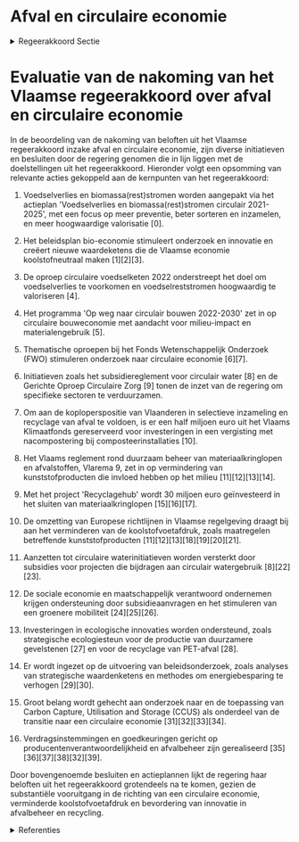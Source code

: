 # Afval en circulaire economie

<details>
        <summary>Regeerakkoord Sectie </summary>
        <p>1.6 Afval en circulaire economie We streven naar een volledig circulaire economie om zo beter in onze behoeften aan grondstoffen en water te kunnen voorzien en ons welzijn te maxi-maliseren met een kleinere ecologische voetafdruk. Meer dan 60% van onze broeikasgassenuitstoot komt door de ontginning, de productie, het transport en de consumptie van grondstoffen, producten, voedsel en bouwmaterialen en de verwerking van afval dat daaruit ontstaat. Willen we onze broeikasgasemissie duurzaam verminderen, dan moeten we ook oog hebben voor de vermindering van de koolstofvoetafdruk van onze consumptie. Om een correcte inschatting te maken van de ecologische impact is het belangrijk om de volledige levenscyclus van materialen en goederen in ogenschouw te nemen. Circulaire economie biedt bijzondere opportuni-teiten voor onze welvaart en economie indien we het gebruik van primaire grondstoffen en materialen kunnen verminderen en het herge-bruik ervan vergroten zonder in te boeten op ons comfort of onze welvaart. We ondersteunen de ontwikkeling van onderne-mingsmodellen waarbij een dienst in plaats van een product wordt aangeboden en producten worden gedeeld. Producten moeten slimmer worden ontworpen, zodat ze langer meegaan en makkelijker herstelbaar, herbruikbaar en recycleerbaar zijn. We bevorderen herstelling van producten en hergebruik van onderdelen; recyclage vormt de sluitsteen om alle grond-stoffen maximaal te herwinnen. We stimuleren de bouwsector om richting circulaire en modulaire gebouwen te evolueren en werken samen met hen een routeplan uit. We geven zelf het goede voorbeeld en stellen bij openbare aanbestedingen circulaire voorrangs-regels in om de kringloopeconomie maximaal kansen te geven. We versterken de inzet op circulair ontwerp en circulair aankopen binnen instrumenten zoals de aanvaardingsplicht en green deals. We bieden circulaire ondernemers de ruimte om creatieve oplossingen te bedenken en werken drempels weg die circulaire modellen en gebruik van recyclaat nodeloos hinderen. We zijn koploper op het vlak van selectieve inzameling en recyclage van afval: vandaag recycleren we al ongeveer 70%. Tegen 2030 verhogen we dat nog tot 77,5%. Samen met alle actoren versterken we de sorteerboodschappen via diverse communicatiestrategieën. We streven naar maximale recyclage in Vlaanderen. We zetten ook sterk in op de inzameling van organisch-biologisch afval, dat zo hoogwaardig mogelijk wordt verwerkt; we stimuleren bijko-mend investeringen in de realisatie van voorver-gistingsinstallaties bij GFT-compostering. Een circulaire economie betekent ook dat Vlaanderen zich moet voorbereiden op een gefaseerde afbouw van afvalverbranding. De verbrandingscapaciteit die we in tussentijd in stand houden, moet het hoogst mogelijke energe-tisch rendement en laagst mogelijke uitstoot hebben. We onderzoeken de oprichting van een CO2-backbone, voor de (tijdelijke) opslag, trans-port en gebruik van CO2 ter bevordering van de circulaire koolstofeconomie </p>
        </details> 

# Evaluatie van de nakoming van het Vlaamse regeerakkoord over afval en circulaire economie

In de beoordeling van de nakoming van beloften uit het Vlaamse regeerakkoord inzake afval en circulaire economie, zijn diverse initiatieven en besluiten door de regering genomen die in lijn liggen met de doelstellingen uit het regeerakkoord. Hieronder volgt een opsomming van relevante acties gekoppeld aan de kernpunten van het regeerakkoord:

1. Voedselverlies en biomassa(rest)stromen worden aangepakt via het actieplan 'Voedselverlies en biomassa(rest)stromen circulair 2021-2025', met een focus op meer preventie, beter sorteren en inzamelen, en meer hoogwaardige valorisatie \[0\].

2. Het beleidsplan bio-economie stimuleert onderzoek en innovatie en creëert nieuwe waardeketens die de Vlaamse economie koolstofneutraal maken \[1\]\[2\]\[3\].

3. De oproep circulaire voedselketen 2022 onderstreept het doel om voedselverlies te voorkomen en voedselreststromen hoogwaardig te valoriseren \[4\].

4. Het programma 'Op weg naar circulair bouwen 2022-2030' zet in op circulaire bouweconomie met aandacht voor milieu-impact en materialengebruik \[5\].

5. Thematische oproepen bij het Fonds Wetenschappelijk Onderzoek (FWO) stimuleren onderzoek naar circulaire economie \[6\]\[7\].

6. Initiatieven zoals het subsidiereglement voor circulair water \[8\] en de Gerichte Oproep Circulaire Zorg \[9\] tonen de inzet van de regering om specifieke sectoren te verduurzamen.

7. Om aan de koploperspositie van Vlaanderen in selectieve inzameling en recyclage van afval te voldoen, is er een half miljoen euro uit het Vlaams Klimaatfonds gereserveerd voor investeringen in een vergisting met nacompostering bij composteerinstallaties \[10\].

8. Het Vlaams reglement rond duurzaam beheer van materiaalkringlopen en afvalstoffen, Vlarema 9, zet in op vermindering van kunststofproducten die invloed hebben op het milieu \[11\]\[12\]\[13\]\[14\].

9. Met het project 'Recyclagehub' wordt 30 miljoen euro geïnvesteerd in het sluiten van materiaalkringlopen \[15\]\[16\]\[17\].

10. De omzetting van Europese richtlijnen in Vlaamse regelgeving draagt bij aan het verminderen van de koolstofvoetafdruk, zoals maatregelen betreffende kunststofproducten \[11\]\[12\]\[13\]\[18\]\[19\]\[20\]\[21\].

11. Aanzetten tot circulaire waterinitiatieven worden versterkt door subsidies voor projecten die bijdragen aan circulair watergebruik \[8\]\[22\]\[23\].

12. De sociale economie en maatschappelijk verantwoord ondernemen krijgen ondersteuning door subsidieaanvragen en het stimuleren van een groenere mobiliteit \[24\]\[25\]\[26\].

13. Investeringen in ecologische innovaties worden ondersteund, zoals strategische ecologiesteun voor de productie van duurzamere gevelstenen \[27\] en voor de recyclage van PET-afval \[28\].

14. Er wordt ingezet op de uitvoering van beleidsonderzoek, zoals analyses van strategische waardenketens en methodes om energiebesparing te verhogen \[29\]\[30\].

15. Groot belang wordt gehecht aan onderzoek naar en de toepassing van Carbon Capture, Utilisation and Storage (CCUS) als onderdeel van de transitie naar een circulaire economie \[31\]\[32\]\[33\]\[34\].

16. Verdragsinstemmingen en goedkeuringen gericht op producentenverantwoordelijkheid en afvalbeheer zijn gerealiseerd \[35\]\[36\]\[37\]\[38\]\[32\]\[39\].

Door bovengenoemde besluiten en actieplannen lijkt de regering haar beloften uit het regeerakkoord grotendeels na te komen, gezien de substantiële vooruitgang in de richting van een circulaire economie, verminderde koolstofvoetafdruk en bevordering van innovatie in afvalbeheer en recycling.

<details>
        <summary> Referenties</summary>
        
**[\[0\]](https://beslissingenvlaamseregering.vlaanderen.be/?search=Vlaams%20actieplan%20%27Voedselverlies%20en%20biomassa%28rest%29stromen%20circulair%202021-2025%27&dateOption=select&startDate=2021-04-23T08%3A00%3A00Z&endDate=2021-04-23T08%3A00%3A00Z)** : **(2021-04-23)** Vlaams actieplan 'Voedselverlies en biomassa(rest)stromen circulair 2021-2025' 

**[\[1\]](https://beslissingenvlaamseregering.vlaanderen.be/?search=Vlaams%20beleidsplan%20bio-economie&dateOption=select&startDate=2020-12-18T09%3A00%3A00Z&endDate=2020-12-18T09%3A00%3A00Z)** : **(2020-12-18)** Vlaams beleidsplan bio-economie 

**[\[2\]]** : **(2020-07-10)**  

**[\[3\]](https://beslissingenvlaamseregering.vlaanderen.be/?search=Plan%20Vlaamse%20Veerkracht%3A%20volgende%20stappen%20en%20uitbreiding%20van%20het%20Vlaams%20beleidsplan%20bio-economie&dateOption=select&startDate=2022-04-29T08%3A00%3A00Z&endDate=2022-04-29T08%3A00%3A00Z)** : **(2022-04-29)** Plan Vlaamse Veerkracht: volgende stappen en uitbreiding van het Vlaams beleidsplan bio-economie 

**[\[4\]](https://beslissingenvlaamseregering.vlaanderen.be/?search=Oproep%20circulaire%20voedselketen%202022%3A%20%C2%A0preventie%20van%20voedselverlies%20en%20hoogwaardige%20valorisatie%20van%20voedselreststromen&dateOption=select&startDate=2022-10-07T08%3A00%3A00Z&endDate=2022-10-07T08%3A00%3A00Z)** : **(2022-10-07)** Oproep circulaire voedselketen 2022:  preventie van voedselverlies en hoogwaardige valorisatie van voedselreststromen 

**[\[5\]](https://beslissingenvlaamseregering.vlaanderen.be/?search=Vlaams%20beleidsprogramma%20%27Op%20weg%20naar%20circulair%20bouwen%202022-2030%27&dateOption=select&startDate=2022-04-29T08%3A00%3A00Z&endDate=2022-04-29T08%3A00%3A00Z)** : **(2022-04-29)** Vlaams beleidsprogramma 'Op weg naar circulair bouwen 2022-2030' 

**[\[6\]](https://beslissingenvlaamseregering.vlaanderen.be/?search=Vaststelling%20regels%20thematische%20oproep%20voor%20circulaire%20economie%20bij%20het%20Fonds%20Wetenschappelijk%20Onderzoek%20%28FWO%29&dateOption=select&startDate=2023-05-12T08%3A00%3A00Z&endDate=2023-05-12T08%3A00%3A00Z)** : **(2023-05-12)** Vaststelling regels thematische oproep voor circulaire economie bij het Fonds Wetenschappelijk Onderzoek (FWO) 

**[\[7\]](https://beslissingenvlaamseregering.vlaanderen.be/?search=Vaststelling%20regels%20thematische%20oproep%20voor%20circulaire%20economie%20bij%20het%20Fonds%20Wetenschappelijk%20Onderzoek%20%28FWO%29&dateOption=select&startDate=2023-06-30T08%3A00%3A00Z&endDate=2023-06-30T08%3A00%3A00Z)** : **(2023-06-30)** Vaststelling regels thematische oproep voor circulaire economie bij het Fonds Wetenschappelijk Onderzoek (FWO) 

**[\[8\]](https://beslissingenvlaamseregering.vlaanderen.be/?search=Subsidie%20projectoproep%20circulair%20water&dateOption=select&startDate=2023-03-31T08%3A00%3A00Z&endDate=2023-03-31T08%3A00%3A00Z)** : **(2023-03-31)** Subsidie projectoproep circulair water 

**[\[9\]](https://beslissingenvlaamseregering.vlaanderen.be/?search=Subsidies%20gerichte%20oproep%20Circulaire%20Zorg%202023%20om%20het%20gebruik%20van%20herbruikbaar%20materiaal%20in%20de%20medische%20zorg%20te%20bevorderen&dateOption=select&startDate=2023-07-07T09%3A00%3A00Z&endDate=2023-07-07T09%3A00%3A00Z)** : **(2023-07-07)** Subsidies gerichte oproep Circulaire Zorg 2023 om het gebruik van herbruikbaar materiaal in de medische zorg te bevorderen 

**[\[10\]](https://beslissingenvlaamseregering.vlaanderen.be/?search=Reservering%20VKF-middelen%20voor%20maatregel%20klimaatmitigatie%20in%20afvalsector%20en%20via%20circulaire%20economie&dateOption=select&startDate=2022-12-23T09%3A00%3A00Z&endDate=2022-12-23T09%3A00%3A00Z)** : **(2022-12-23)** Reservering VKF-middelen voor maatregel klimaatmitigatie in afvalsector en via circulaire economie 

**[\[11\]](https://beslissingenvlaamseregering.vlaanderen.be/?search=Omzetting%20Europese%20Richtlijn%20vermindering%20effecten%20bepaalde%20kunststofproducten%20op%20het%20milieu%3A%20wijzigingsbesluit&dateOption=select&startDate=2023-05-12T08%3A00%3A00Z&endDate=2023-05-12T08%3A00%3A00Z)** : **(2023-05-12)** Omzetting Europese Richtlijn vermindering effecten bepaalde kunststofproducten op het milieu: wijzigingsbesluit 

**[\[12\]](https://beslissingenvlaamseregering.vlaanderen.be/?search=Omzetting%20Europese%20Richtlijn%20vermindering%20effecten%20bepaalde%20kunststofproducten%20op%20het%20milieu%3A%20wijzigingsbesluit&dateOption=select&startDate=2023-02-10T09%3A00%3A00Z&endDate=2023-02-10T09%3A00%3A00Z)** : **(2023-02-10)** Omzetting Europese Richtlijn vermindering effecten bepaalde kunststofproducten op het milieu: wijzigingsbesluit 

**[\[13\]](https://beslissingenvlaamseregering.vlaanderen.be/?search=Omzetting%20Europese%20Richtlijn%20vermindering%20effecten%20bepaalde%20kunststofproducten%20op%20het%20milieu%3A%20wijzigingsbesluit&dateOption=select&startDate=2023-12-22T09%3A00%3A00Z&endDate=2023-12-22T09%3A00%3A00Z)** : **(2023-12-22)** Omzetting Europese Richtlijn vermindering effecten bepaalde kunststofproducten op het milieu: wijzigingsbesluit 

**[\[14\]](https://beslissingenvlaamseregering.vlaanderen.be/?search=Omzetting%20van%20de%20gewijzigde%20Europese%20kaderrichtlijn%20afvalstoffen%3A%20wijzigingsdecreet&dateOption=select&startDate=2020-07-17T08%3A00%3A00Z&endDate=2020-07-17T08%3A00%3A00Z)** : **(2020-07-17)** Omzetting van de gewijzigde Europese kaderrichtlijn afvalstoffen: wijzigingsdecreet 

**[\[15\]](https://beslissingenvlaamseregering.vlaanderen.be/?search=Plan%20Vlaamse%20Veerkracht%3A%20Recyclagehub%20regels%20voor%20toekenning%20steun%20aan%20ondernemingen%20om%20materiaalkringlopen%20te%20sluiten&dateOption=select&startDate=2021-06-18T08%3A00%3A00Z&endDate=2021-06-18T08%3A00%3A00Z)** : **(2021-06-18)** Plan Vlaamse Veerkracht: Recyclagehub regels voor toekenning steun aan ondernemingen om materiaalkringlopen te sluiten 

**[\[16\]](https://beslissingenvlaamseregering.vlaanderen.be/?search=Plan%20Vlaamse%20Veerkracht%3A%20Recyclagehub%20regels%20voor%20toekenning%20steun%20aan%20ondernemingen%20om%20materiaalkringlopen%20te%20sluiten&dateOption=select&startDate=2021-09-03T10%3A00%3A00Z&endDate=2021-09-03T10%3A00%3A00Z)** : **(2021-09-03)** Plan Vlaamse Veerkracht: Recyclagehub regels voor toekenning steun aan ondernemingen om materiaalkringlopen te sluiten 

**[\[17\]](https://beslissingenvlaamseregering.vlaanderen.be/?search=Plan%20Vlaamse%20Veerkracht%3A%20Steun%20aan%20ondernemingen%20om%20materiaalkringlopen%20te%20sluiten%20in%20kader%20van%20tweede%20oproep%20%27Recyclagehub%27&dateOption=select&startDate=2022-11-25T11%3A00%3A00Z&endDate=2022-11-25T11%3A00%3A00Z)** : **(2022-11-25)** Plan Vlaamse Veerkracht: Steun aan ondernemingen om materiaalkringlopen te sluiten in kader van tweede oproep 'Recyclagehub' 

**[\[18\]](https://beslissingenvlaamseregering.vlaanderen.be/?search=Omzetting%20gewijzigde%20Europese%20richtlijnen%20afvalstoffen%2C%20havenontvangstvoorzieningen%20voor%20afvalafgifte%20van%20schepen%20en%20vermindering%20effecten%20van%20bepaalde%20kunststofproducten%20op%20het%20milieu&dateOption=select&startDate=2020-10-30T09%3A00%3A00Z&endDate=2020-10-30T09%3A00%3A00Z)** : **(2020-10-30)** Omzetting gewijzigde Europese richtlijnen afvalstoffen, havenontvangstvoorzieningen voor afvalafgifte van schepen en vermindering effecten van bepaalde kunststofproducten op het milieu 

**[\[19\]](https://beslissingenvlaamseregering.vlaanderen.be/?search=Omzetting%20Europese%20Richtlijn%20vermindering%20effecten%20bepaalde%20kunststofproducten%20op%20het%20milieu%3A%20wijzigingsbesluit&dateOption=select&startDate=2023-07-07T09%3A00%3A00Z&endDate=2023-07-07T09%3A00%3A00Z)** : **(2023-07-07)** Omzetting Europese Richtlijn vermindering effecten bepaalde kunststofproducten op het milieu: wijzigingsbesluit 

**[\[20\]](https://beslissingenvlaamseregering.vlaanderen.be/?search=Omzetting%20Europese%20Richtlijn%20vermindering%20effecten%20bepaalde%20kunststofproducten%20op%20het%20milieu%3A%20wijzigingsbesluit&dateOption=select&startDate=2022-10-28T08%3A00%3A00Z&endDate=2022-10-28T08%3A00%3A00Z)** : **(2022-10-28)** Omzetting Europese Richtlijn vermindering effecten bepaalde kunststofproducten op het milieu: wijzigingsbesluit 

**[\[21\]](https://beslissingenvlaamseregering.vlaanderen.be/?search=Werkwijze%20stedelijke%20emissievrije%20zones%20distributie&dateOption=select&startDate=2021-07-16T06%3A00%3A00Z&endDate=2021-07-16T06%3A00%3A00Z)** : **(2021-07-16)** Werkwijze stedelijke emissievrije zones distributie 

**[\[22\]](https://beslissingenvlaamseregering.vlaanderen.be/?search=Plan%20Vlaamse%20Veerkracht%3A%20Subsidie%20innovatieve%20projecten%20Circulair%20Watergebruik%20in%20kader%20van%20Blue%20Deal&dateOption=select&startDate=2022-11-18T09%3A00%3A00Z&endDate=2022-11-18T09%3A00%3A00Z)** : **(2022-11-18)** Plan Vlaamse Veerkracht: Subsidie innovatieve projecten Circulair Watergebruik in kader van Blue Deal 

**[\[23\]](https://beslissingenvlaamseregering.vlaanderen.be/?search=Plan%20Vlaamse%20Veerkracht%3A%20subsidies%20duurzaam%20watergebruik%20en%20overheidsopdracht%20studie%20naar%20%E2%80%98Groenblauwe%20business%20modellen%20voor%20landbouwers%E2%80%99&dateOption=select&startDate=2022-12-09T09%3A00%3A00Z&endDate=2022-12-09T09%3A00%3A00Z)** : **(2022-12-09)** Plan Vlaamse Veerkracht: subsidies duurzaam watergebruik en overheidsopdracht studie naar ‘Groenblauwe business modellen voor landbouwers’ 

**[\[24\]](https://beslissingenvlaamseregering.vlaanderen.be/?search=Subsidies%20Circulair%20Werk%28t%29%20%E2%80%93%20fase%202&dateOption=select&startDate=2021-09-03T10%3A00%3A00Z&endDate=2021-09-03T10%3A00%3A00Z)** : **(2021-09-03)** Subsidies Circulair Werk(t) – fase 2 

**[\[25\]](https://beslissingenvlaamseregering.vlaanderen.be/?search=Verlenging%20hubs%20Circulair%20Werk%28t%29%20voor%20de%20periode%202024-2025&dateOption=select&startDate=2023-12-08T09%3A00%3A00Z&endDate=2023-12-08T09%3A00%3A00Z)** : **(2023-12-08)** Verlenging hubs Circulair Werk(t) voor de periode 2024-2025 

**[\[26\]](https://beslissingenvlaamseregering.vlaanderen.be/?search=Oproep%20%E2%80%98Investeringen%20in%20een%20duurzame%20en%20groene%20mobiliteit%20in%20de%20sociale%20economie%E2%80%99&dateOption=select&startDate=2022-12-23T09%3A00%3A00Z&endDate=2022-12-23T09%3A00%3A00Z)** : **(2022-12-23)** Oproep ‘Investeringen in een duurzame en groene mobiliteit in de sociale economie’ 

**[\[27\]](https://beslissingenvlaamseregering.vlaanderen.be/?search=1%20miljoen%20euro%20strategische%20ecologiesteun%20aan%20Vandersanden%20Steenfabrieken%20nv%20in%20Bilzen&dateOption=select&startDate=2021-12-17T09%3A00%3A00Z&endDate=2021-12-17T09%3A00%3A00Z)** : **(2021-12-17)** 1 miljoen euro strategische ecologiesteun aan Vandersanden Steenfabrieken nv in Bilzen 

**[\[28\]](https://beslissingenvlaamseregering.vlaanderen.be/?search=1%20miljoen%20euro%20strategische%20ecologiesteun%20aan%20Agfa-Gevaert%20nv%20in%20Mortsel&dateOption=select&startDate=2021-12-17T09%3A00%3A00Z&endDate=2021-12-17T09%3A00%3A00Z)** : **(2021-12-17)** 1 miljoen euro strategische ecologiesteun aan Agfa-Gevaert nv in Mortsel 

**[\[29\]](https://beslissingenvlaamseregering.vlaanderen.be/?search=Herverdeling%20provisioneel%20krediet%3A%20Subsidie%20Ecoom%20voor%20analyse%20strategische%20waardenketens%20in%20de%20Vlaamse%20economie%20en%20versterking%20beleidsrelevant%20onderzoek&dateOption=select&startDate=2021-12-17T09%3A00%3A00Z&endDate=2021-12-17T09%3A00%3A00Z)** : **(2021-12-17)** Herverdeling provisioneel krediet: Subsidie Ecoom voor analyse strategische waardenketens in de Vlaamse economie en versterking beleidsrelevant onderzoek 

**[\[30\]](https://beslissingenvlaamseregering.vlaanderen.be/?search=Aanpak%20besteding%20middelen%20Vlaams%20Klimaatfonds%20%28VKF%29%20voor%20verderzetting%20onderbouwde%20aanpak%20energiebesparing%20gebouwenpark%20VDAB&dateOption=select&startDate=2023-12-22T09%3A00%3A00Z&endDate=2023-12-22T09%3A00%3A00Z)** : **(2023-12-22)** Aanpak besteding middelen Vlaams Klimaatfonds (VKF) voor verderzetting onderbouwde aanpak energiebesparing gebouwenpark VDAB 

**[\[31\]](https://beslissingenvlaamseregering.vlaanderen.be/?search=Erkenningsaanvraag%20Steunpunt%20voor%20Beleidsrelevant%20Onderzoek%20voor%20het%20thema%20%E2%80%98Circulaire%20Economie%E2%80%99%20%282022-2026%29&dateOption=select&startDate=2021-12-17T09%3A00%3A00Z&endDate=2021-12-17T09%3A00%3A00Z)** : **(2021-12-17)** Erkenningsaanvraag Steunpunt voor Beleidsrelevant Onderzoek voor het thema ‘Circulaire Economie’ (2022-2026) 

**[\[32\]](https://beslissingenvlaamseregering.vlaanderen.be/?search=Voorontwerp%20van%20decreet%20over%20de%20ondersteuning%20van%20sociale%20economie%20en%20maatschappelijk%20verantwoord%20ondernemen&dateOption=select&startDate=2023-07-07T09%3A00%3A00Z&endDate=2023-07-07T09%3A00%3A00Z)** : **(2023-07-07)** Voorontwerp van decreet over de ondersteuning van sociale economie en maatschappelijk verantwoord ondernemen 

**[\[33\]](https://beslissingenvlaamseregering.vlaanderen.be/?search=Conceptnota%3A%20%E2%80%9Cvisie%20op%20CCUS%3A%20koolstof%20afvang%2C%20hergebruik%20en%20opslag%E2%80%9C&dateOption=select&startDate=2021-11-26T09%3A00%3A00Z&endDate=2021-11-26T09%3A00%3A00Z)** : **(2021-11-26)** Conceptnota: “visie op CCUS: koolstof afvang, hergebruik en opslag“ 

**[\[34\]](https://beslissingenvlaamseregering.vlaanderen.be/?search=Voorontwerp%20van%20decreet%20over%20het%20vervoer%20van%20koolstofdioxide%20via%20pijpleidingen%20in%20het%20Vlaamse%20Gewest&dateOption=select&startDate=2023-08-31T08%3A00%3A00Z&endDate=2023-08-31T08%3A00%3A00Z)** : **(2023-08-31)** Voorontwerp van decreet over het vervoer van koolstofdioxide via pijpleidingen in het Vlaamse Gewest 

**[\[35\]](https://beslissingenvlaamseregering.vlaanderen.be/?search=Omzetting%20gewijzigde%20Europese%20richtlijnen%20afvalstoffen%2C%20havenontvangstvoorzieningen%20voor%20afvalafgifte%20van%20schepen%20en%20vermindering%20effecten%20van%20bepaalde%20kunststofproducten%20op%20het%20milieu&dateOption=select&startDate=2020-12-18T09%3A00%3A00Z&endDate=2020-12-18T09%3A00%3A00Z)** : **(2020-12-18)** Omzetting gewijzigde Europese richtlijnen afvalstoffen, havenontvangstvoorzieningen voor afvalafgifte van schepen en vermindering effecten van bepaalde kunststofproducten op het milieu 

**[\[36\]](https://beslissingenvlaamseregering.vlaanderen.be/?search=Plan%20Vlaamse%20Veerkracht%3A%20dossiernummer%20123&dateOption=select&startDate=2021-05-28T08%3A00%3A00Z&endDate=2021-05-28T08%3A00%3A00Z)** : **(2021-05-28)** Plan Vlaamse Veerkracht: dossiernummer 123 

**[\[37\]](https://beslissingenvlaamseregering.vlaanderen.be/?search=Decreet%20omzetting%20van%20de%20gewijzigde%20Europese%20kaderrichtlijnen%20rond%20afvalstoffen&dateOption=select&startDate=2021-02-26T09%3A00%3A00Z&endDate=2021-02-26T09%3A00%3A00Z)** : **(2021-02-26)** Decreet omzetting van de gewijzigde Europese kaderrichtlijnen rond afvalstoffen 

**[\[38\]](https://beslissingenvlaamseregering.vlaanderen.be/?search=Plan%20Vlaamse%20Veerkracht%3A%20Thematische%20oproep%20bio-economie%20bij%20het%20Fonds%20Wetenschappelijk%20Onderzoek%20-%20Vlaanderen&dateOption=select&startDate=2021-07-09T08%3A00%3A00Z&endDate=2021-07-09T08%3A00%3A00Z)** : **(2021-07-09)** Plan Vlaamse Veerkracht: Thematische oproep bio-economie bij het Fonds Wetenschappelijk Onderzoek - Vlaanderen 

**[\[39\]](https://beslissingenvlaamseregering.vlaanderen.be/?search=Instemmingdsdecreet%20samenwerkingsakkoord%20uitgebreide%20producentenverantwoordelijkheid%20voor%20bepaalde%20afvalstromen%20en%20zwerfvuil&dateOption=select&startDate=2022-12-16T09%3A00%3A00Z&endDate=2022-12-16T09%3A00%3A00Z)** : **(2022-12-16)** Instemmingdsdecreet samenwerkingsakkoord uitgebreide producentenverantwoordelijkheid voor bepaalde afvalstromen en zwerfvuil 
        </details> 

